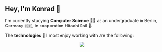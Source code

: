 ## Hey, I'm Konrad 👋

I'm currently studying **Computer Science** 👨‍💻 as an undergraduate in Berlin, Germany 🇩🇪, in cooperation Hitachi Rail 🚅.

The **technologies** 👾 I most enjoy working with are the following:

<p align="center">
  <a href="https://skillicons.dev">
    <img src="https://skillicons.dev/icons?i=ts,js,svelte,tailwind,nodejs,figma,notion,python&theme=light" />
  </a>
</p>
